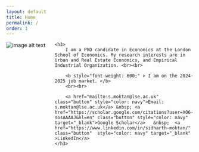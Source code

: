 ```yaml
---
layout: default
title: Home
permalink: /
order: 1
---
```


<p>
    <img src="../../assets/sidharth_moktan_full_size_23-24.jpg"
    img style="float: left; padding-right: 5%; padding-bottom: 12.5%"
    srcset="../../assets/sidharth_moktan_full_size_23-24.jpg 648w, ../../assets/sidharth_moktan_full_size_23-24_50pc.jpg 320w"
    sizes="(min-width: 768px) 32vw, 100vw"
    alt="image alt text">


    <h3>
        I am a PhD candidate in Economics at the London School of Economics. My research interests are in Urban and Real Estate Economics, and Empirical Industrial Organization. <br><br>
        
        <b style="font-weight: 600;" > I am on the 2024-2025 job market. </b>
        <br><br>

        <a href="mailto:s.moktan@lse.ac.uk" class="button" style="color: navy">Email: s.moktan@lse.ac.uk</a> &nbsp; <a href="https://scholar.google.com/citations?user=XO6-sosAAAAJ&hl=en" class="button" style="color: navy" target="_blank">Google Scholar</a>   &nbsp;  <a href="https://www.linkedin.com/in/sidharth-moktan/" class="button"  style="color: navy" target="_blank"    >LinkedIn</a> 
    </h3>
</p>